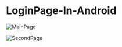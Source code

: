 # LoginPage-In-Android


![MainPage](https://user-images.githubusercontent.com/64737567/223244045-82eb75c8-4f07-4113-99a1-1893ae3d3098.png)

![SecondPage](https://user-images.githubusercontent.com/64737567/223244091-7eae078a-51d6-491f-81f9-11ef08cc96f6.png)
